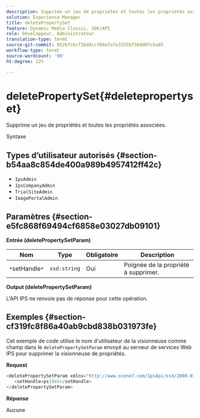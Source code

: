 ```yaml
---
description: Supprime un jeu de propriétés et toutes les propriétés associées.
solution: Experience Manager
title: deletePropertySet
feature: Dynamic Media Classic, SDK/API
role: Développeur, Administrateur
translation-type: tm+mt
source-git-commit: 052bfcbcf1bd4ccf60afa7e3325bf58dd07cba85
workflow-type: tm+mt
source-wordcount: '90'
ht-degree: 12%

---
```



# deletePropertySet{#deletepropertyset}

Supprime un jeu de propriétés et toutes les propriétés associées.

Syntaxe

## Types d’utilisateur autorisés {#section-b54aa8c854de400a989b4957412ff42c}

* `IpsAdmin`
* `IpsCompanyAdmin`
* `TrialSiteAdmin`
* `ImagePortalAdmin`

## Paramètres {#section-e5fc868f69494cf6858e03027db09101}

**Entrée (deletePropertySetParam)**

| Nom | Type | Obligatoire | Description |
|---|---|---|---|
| `*`setHandle`*` | `xsd:string` | Oui | Poignée de la propriété à supprimer. |

**Output (deletePropertySetParam)**

L&#39;API IPS ne renvoie pas de réponse pour cette opération.

## Exemples {#section-cf319fc8f86a40ab9cbd838b031973fe}

Cet exemple de code utilise le nom d&#39;utilisateur de la visionneuse comme champ dans le `deletePropertySetParam` envoyé au serveur de services Web IPS pour supprimer la visionneuse de propriétés.

**Request**

```java
<deletePropertySetParam xmlns="http://www.scene7.com/IpsApi/xsd/2008-01-15">
   <setHandle>ps|941</setHandle>
</deletePropertySetParam>
```

**Réponse**

Aucune
